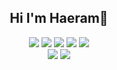 <div align="center">
  <h2>Hi I'm Haeram🥳</h2>
  <img src="https://img.shields.io/badge/HTML-E34F26?style=flat-square&logo=HTML5&logoColor=white"/>&nbsp;<img src="https://img.shields.io/badge/SASS-CC6699?style=flat-square&logo=SASS&logoColor=white"/>&nbsp;<img src="https://img.shields.io/badge/CSS-1572B6?style=flat-square&logo=CSS&logoColor=white"/>&nbsp;<img src="https://img.shields.io/badge/JAVASCRIPT-F7DF1E?style=flat-square&logo=JAVASCRIPT&logoColor=white"/>&nbsp;<img src="https://img.shields.io/badge/Vue.js-4FC08D?style=flat-square&logo=Vue.js&logoColor=white"/><br/><img src="https://img.shields.io/badge/Node.js-339933?style=flat&logo=Node.js&logoColor=white"/>&nbsp;<img src="https://img.shields.io/badge/MySQL-4479A1?style=flat&logo=mysql&logoColor=white"/>
</div>

